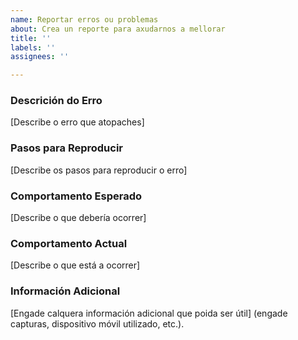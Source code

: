 ```yaml
---
name: Reportar erros ou problemas
about: Crea un reporte para axudarnos a mellorar
title: ''
labels: ''
assignees: ''

---
```


### Descrición do Erro
[Describe o erro que atopaches]

### Pasos para Reproducir
[Describe os pasos para reproducir o erro]

### Comportamento Esperado
[Describe o que debería ocorrer]

### Comportamento Actual
[Describe o que está a ocorrer]

### Información Adicional
[Engade calquera información adicional que poida ser útil] (engade capturas, dispositivo móvil utilizado, etc.).
